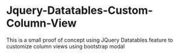 # Jquery-Datatables-Custom-Column-View
This is a small proof of concept using JQuery Datatables feature to customize column views using bootstrap modal
